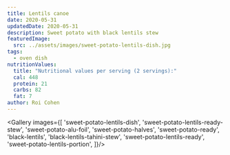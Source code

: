 ```yaml
---
title: Lentils canoe
date: 2020-05-31
updatedDate: 2020-05-31
description: Sweet potato with black lentils stew
featuredImage:
  src: ../assets/images/sweet-potato-lentils-dish.jpg
tags:
  - oven dish
nutritionValues:
  title: "Nutritional values per serving (2 servings):"
  cal: 448
  protein: 21
  carbs: 82
  fat: 7
author: Roi Cohen
---
```


<Gallery images={[
'sweet-potato-lentils-dish',
'sweet-potato-lentils-ready-stew',
'sweet-potato-alu-foil',
'sweet-potato-halves',
'sweet-potato-ready',
'black-lentils',
'black-lentils-tahini-stew',
'sweet-potato-lentils-ready',
'sweet-potato-lentils-portion',
]}/>

<PrintView fileName="lentils-canoe"/>
